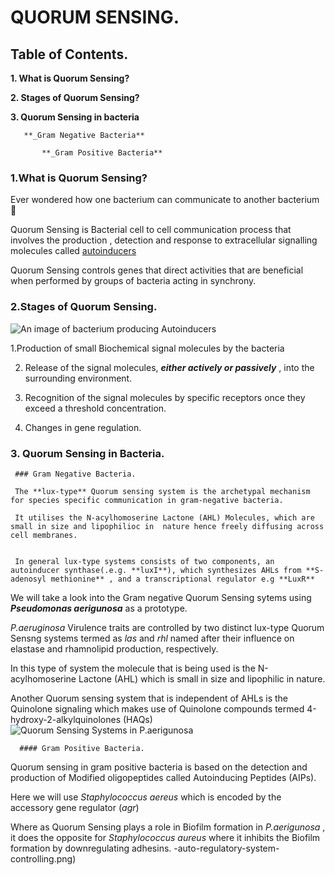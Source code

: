 # QUORUM SENSING.

## Table of Contents.

**1. What is Quorum Sensing?**

**2. Stages of Quorum Sensing?**

**3. Quorum Sensing in bacteria**

       **_Gram Negative Bacteria**

           **_Gram Positive Bacteria**




### 1.What is Quorum Sensing? 
Ever wondered how one bacterium can communicate to another bacterium 🤔 

Quorum Sensing is Bacterial cell to cell communication process that involves the production , detection and response to extracellular signalling molecules called [autoinducers](https://en.wikipedia.org/wiki/Autoinducer)

Quorum Sensing controls genes that direct activities that are beneficial when performed by groups of bacteria acting in synchrony. 

### 2.Stages of Quorum Sensing.

![An image of bacterium producing Autoinducers](https://alchetron.com/cdn/autoinducer-925ee434-926e-46f5-9023-b55228f6d44-resize-750.png)



1.Production of small Biochemical signal molecules by the bacteria

2. Release of the signal molecules, **_either actively or passively_** , into the surrounding environment.

3. Recognition of the signal molecules by specific receptors once they exceed a threshold concentration.

4. Changes in gene regulation.

### 3. Quorum Sensing in Bacteria.
     ### Gram Negative Bacteria.

     The **lux-type** Quorum sensing system is the archetypal mechanism for species specific communication in gram-negative bacteria.

     It utilises the N-acylhomoserine Lactone (AHL) Molecules, which are small in size and lipophilioc in  nature hence freely diffusing across cell membranes.


     In general lux-type systems consists of two components, an autoinducer synthase(.e.g. **luxI**), which synthesizes AHLs from **S-adenosyl methionine** , and a transcriptional regulator e.g **LuxR**



We will take a look into the Gram negative Quorum Sensing sytems using ***Pseudomonas aerigunosa*** as  a prototype.

*P.aeruginosa* Virulence traits are controlled by two distinct lux-type Quorum Sensng systems termed as *las* and *rhl* named after their influence on elastase and rhamnolipid production,  respectively.

In this type of system the molecule that is being used is the N-acylhomoserine Lactone (AHL) which is small in size and lipophilic in nature.

Another Quorum sensing system that is independent of AHLs is the Quinolone signaling which makes use of Quinolone compounds termed 4-hydroxy-2-alkylquinolones (HAQs) 
![Quorum Sensing Systems in *P.aerigunosa*](https://www.mdpi.com/pathogens/pathogens-11-00300/article_deploy/html/images/pathogens-11-00300-g003.png)


      #### Gram Positive Bacteria.
Quorum sensing in gram positive bacteria is based on the detection and production of Modified oligopeptides called Autoinducing Peptides (AIPs).

Here we will use *Staphylococcus aereus* which is encoded by the accessory gene regulator (*agr*)

Where as Quorum Sensing plays a role in Biofilm formation in *P.aerigunosa* , it does the opposite for *Staphylococcus aureus* where it inhibits the Biofilm formation by downregulating adhesins.
-auto-regulatory-system-controlling.png)





